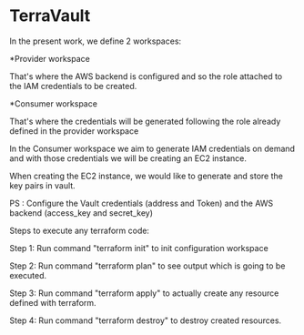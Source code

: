 # TerraVault
In the present work, we define 2 workspaces:

*Provider workspace

That's where the AWS backend is configured and so the role attached to the IAM credentials to be created.

*Consumer workspace 

That's where the credentials will be generated following the role already defined in the provider workspace

In the Consumer  workspace we aim to generate IAM credentials on demand and with those credentials we will be creating an EC2 instance.

When creating the EC2 instance, we would like to generate and store the key pairs in vault.

PS : Configure the Vault credentials (address and Token) and the AWS backend (access_key and secret_key)

Steps to execute any terraform code:

Step 1: Run command "terraform init" to init configuration workspace

Step 2: Run command "terraform plan" to see output which is going to be executed.

Step 3: Run command "terraform apply" to actually create any resource defined with terraform.

Step 4: Run command "terraform destroy" to destroy created resources.
